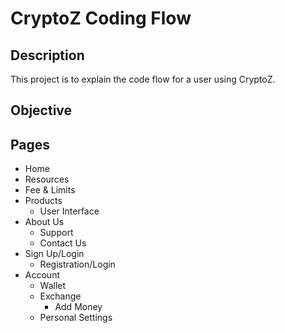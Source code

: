 # CryptoZ Coding Flow

## Description
This project is to explain the code flow for a user using CryptoZ.

## Objective

## Pages
* Home
* Resources
* Fee & Limits
* Products
  - User Interface
* About Us
  - Support
  - Contact Us
* Sign Up/Login
  - Registration/Login
* Account
  - Wallet
  - Exchange
    - Add Money
  - Personal Settings
